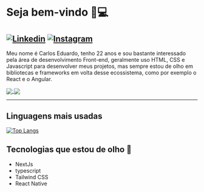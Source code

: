 # Seja bem-vindo 👋:computer:
[![Linkedin](https://img.shields.io/badge/-Linkedin-blue)](https://www.linkedin.com/in/carlos-eduardo-9908/)
[![Instagram](https://img.shields.io/badge/-Instagram-red)](https://www.instagram.com/carloseduardoff12/)
---
Meu nome é Carlos Eduardo, tenho 22 anos e sou bastante interessado pela área de desenvolvimento Front-end, geralmente uso HTML, CSS e Javascript para desenvolver meus projetos, mas sempre estou de olho em bibliotecas e frameworks em volta desse ecossistema, como por exemplo o React e o Angular.

<a href="https://github.com/anuraghazra/github-readme-stats">
  <img align="center" src="https://github-readme-stats.vercel.app/api?username=carloseduardofdelima&theme=dracula" />
</a>
<a href="">
  <img align="center" src="https://vignette.wikia.nocookie.net/delta-rune/images/4/47/Ralsei_pelea.gif/revision/latest?cb=20190419212408&path-prefix=es" />
</a>

---

## Linguagens mais usadas
[![Top Langs](https://github-readme-stats.vercel.app/api/top-langs/?username=carloseduardofdelima&layout=compact&theme=dracula)](https://github.com/anuraghazra/github-readme-stats)

## Tecnologias que estou de olho :eyes:

- NextJs
- typescript
- Tailwind CSS
- React Native

